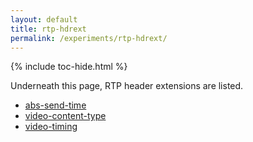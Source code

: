 ```yaml
---
layout: default
title: rtp-hdrext
permalink: /experiments/rtp-hdrext/
---
```



{% include toc-hide.html %}


Underneath this page, RTP header extensions are listed.

  * [abs-send-time](abs-send-time)
  * [video-content-type](video-content-type)
  * [video-timing](video-timing)
